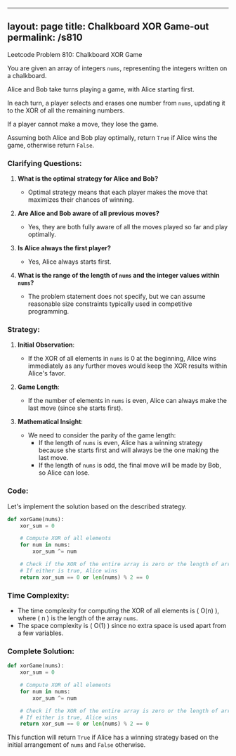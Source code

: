 
---
layout: page
title:  Chalkboard XOR Game-out
permalink: /s810
---

Leetcode Problem 810: Chalkboard XOR Game

You are given an array of integers `nums`, representing the integers written on a chalkboard.

Alice and Bob take turns playing a game, with Alice starting first.

In each turn, a player selects and erases one number from `nums`, updating it to the XOR of all the remaining numbers.

If a player cannot make a move, they lose the game.

Assuming both Alice and Bob play optimally, return `True` if Alice wins the game, otherwise return `False`.

### Clarifying Questions:
1. **What is the optimal strategy for Alice and Bob?**
   - Optimal strategy means that each player makes the move that maximizes their chances of winning.

2. **Are Alice and Bob aware of all previous moves?**
   - Yes, they are both fully aware of all the moves played so far and play optimally.

3. **Is Alice always the first player?**
   - Yes, Alice always starts first.

4. **What is the range of the length of `nums` and the integer values within `nums`?**
   - The problem statement does not specify, but we can assume reasonable size constraints typically used in competitive programming.

### Strategy:

1. **Initial Observation**:
   - If the XOR of all elements in `nums` is 0 at the beginning, Alice wins immediately as any further moves would keep the XOR results within Alice's favor.

2. **Game Length**:
   - If the number of elements in `nums` is even, Alice can always make the last move (since she starts first).

3. **Mathematical Insight**:
   - We need to consider the parity of the game length:
     - If the length of `nums` is even, Alice has a winning strategy because she starts first and will always be the one making the last move.
     - If the length of `nums` is odd, the final move will be made by Bob, so Alice can lose.

### Code:
Let's implement the solution based on the described strategy.

```python
def xorGame(nums):
    xor_sum = 0

    # Compute XOR of all elements
    for num in nums:
        xor_sum ^= num

    # Check if the XOR of the entire array is zero or the length of array is even
    # If either is true, Alice wins
    return xor_sum == 0 or len(nums) % 2 == 0
```

### Time Complexity:
- The time complexity for computing the XOR of all elements is \( O(n) \), where \( n \) is the length of the array `nums`.
- The space complexity is \( O(1) \) since no extra space is used apart from a few variables.

### Complete Solution:
```python
def xorGame(nums):
    xor_sum = 0

    # Compute XOR of all elements
    for num in nums:
        xor_sum ^= num

    # Check if the XOR of the entire array is zero or the length of array is even
    # If either is true, Alice wins
    return xor_sum == 0 or len(nums) % 2 == 0
```

This function will return `True` if Alice has a winning strategy based on the initial arrangement of `nums` and `False` otherwise.